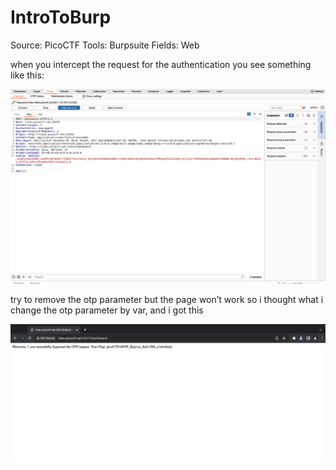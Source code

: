 # IntroToBurp

Source: PicoCTF
Tools: Burpsuite
Fields: Web

when you intercept the request for the authentication you see something like this:

![Untitled](Untitled.png)

try to remove the otp parameter but the page won’t work so i thought what i change the otp parameter by var, and i got this

![Untitled](Untitled%201.png)